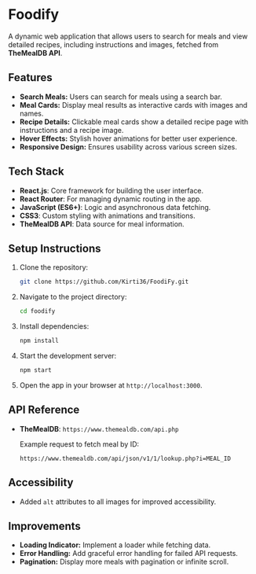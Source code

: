 # Foodify

A dynamic web application that allows users to search for meals and view detailed recipes, including instructions and images, fetched from **TheMealDB API**.

## Features
- **Search Meals:** Users can search for meals using a search bar.
- **Meal Cards:** Display meal results as interactive cards with images and names.
- **Recipe Details:** Clickable meal cards show a detailed recipe page with instructions and a recipe image.
- **Hover Effects:** Stylish hover animations for better user experience.
- **Responsive Design:** Ensures usability across various screen sizes.

## Tech Stack
- **React.js**: Core framework for building the user interface.
- **React Router**: For managing dynamic routing in the app.
- **JavaScript (ES6+)**: Logic and asynchronous data fetching.
- **CSS3**: Custom styling with animations and transitions.
- **TheMealDB API**: Data source for meal information.

## Setup Instructions
1. Clone the repository:
   ```bash
   git clone https://github.com/Kirti36/FoodiFy.git
   ```
2. Navigate to the project directory:
   ```bash
   cd foodify
   ```
3. Install dependencies:
   ```bash
   npm install
   ```
4. Start the development server:
   ```bash
   npm start
   ```
5. Open the app in your browser at `http://localhost:3000`.

## API Reference
- **TheMealDB**: `https://www.themealdb.com/api.php`

  Example request to fetch meal by ID:
  ```
  https://www.themealdb.com/api/json/v1/1/lookup.php?i=MEAL_ID
  ```

## Accessibility
- Added `alt` attributes to all images for improved accessibility.

## Improvements
- **Loading Indicator:** Implement a loader while fetching data.
- **Error Handling:** Add graceful error handling for failed API requests.
- **Pagination:** Display more meals with pagination or infinite scroll.


